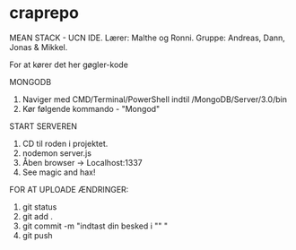 # craprepo
MEAN STACK - UCN IDE. 
Lærer: Malthe og Ronni.
Gruppe: Andreas, Dann, Jonas & Mikkel. 

For at kører det her gøgler-kode

MONGODB
1. Naviger med CMD/Terminal/PowerShell indtil /MongoDB/Server/3.0/bin
2. Kør følgende kommando - "Mongod"

START SERVEREN
1. CD til roden i projektet. 
2. nodemon server.js
3. Åben browser -> Localhost:1337
5. See magic and hax! 

FOR AT UPLOADE ÆNDRINGER: 
1. git status
2. git add . 
3. git commit -m "indtast din besked i "" " 
4. git push